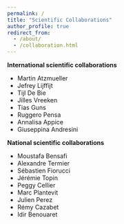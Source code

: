 ```yaml
---
permalink: /
title: "Scientific Collaborations"
author_profile: true
redirect_from: 
  - /about/
  - /collaboration.html
---
```


**International scientific collaborations**
* Martin Atzmueller
* Jefrey Lijffijt
* Tijl De Bie
* Jilles Vreeken
* Tias Guns
* Ruggero Pensa
* Annalisa Appice
* Giuseppina Andresini
  

**National scientific collaborations**
* Moustafa Bensafi
* Alexandre Termier
* Sébastien Fiorucci
* Jérémie Topin
* Peggy Cellier
* Marc Plantevit
* Julien Perez
* Rémy Cazabet
* Idir Benouaret
